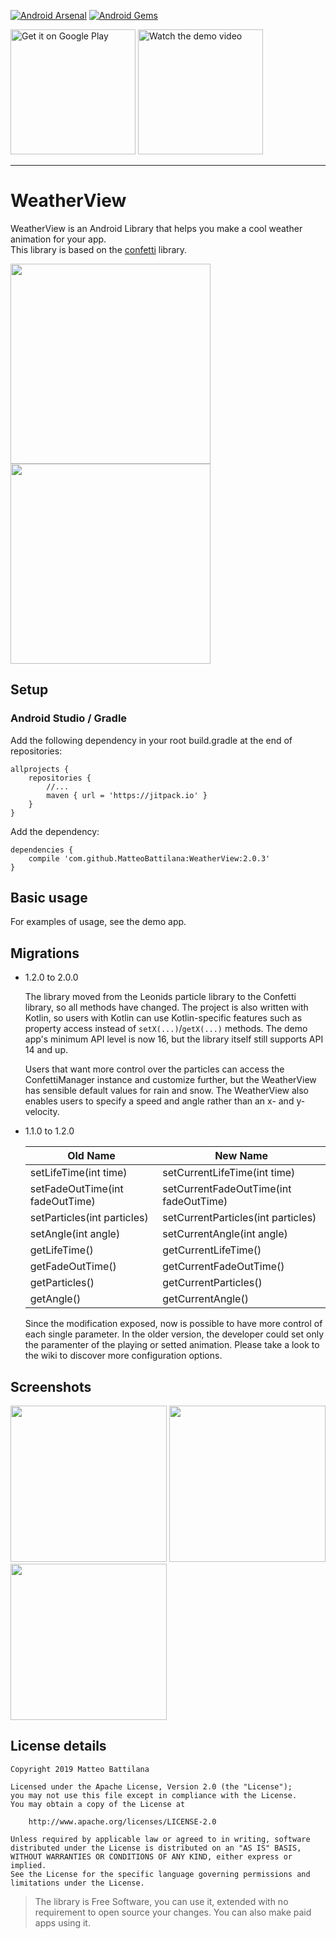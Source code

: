 [![Android Arsenal](https://img.shields.io/badge/Android%20Arsenal-WeatherView-green.svg?style=true)](https://android-arsenal.com/details/1/4737)
[![Android Gems](http://www.android-gems.com/badge/MatteoBattilana/WeatherView.svg?branch=master)](http://www.android-gems.com/lib/MatteoBattilana/WeatherView)

<a href="https://play.google.com/store/apps/details?id=xyz.matteobattilana.weatherview"><img alt="Get it on Google Play" src="https://play.google.com/intl/en_us/badges/images/apps/en-play-badge-border.png" width="200" /></a> <a href="https://www.youtube.com/watch?v=Lw65v6QPz_M"><img alt="Watch the demo video" src="images/youtube.png" width="200" /></a>

---

# WeatherView

WeatherView is an Android Library that helps you make a cool weather animation for your app.<br/>
This library is based on the [confetti](https://github.com/jinatonic/confetti) library.

<img src="images/sample_video_rain_1.gif" width="320"> <img src="images/sample_video_snow_1.gif" width="320">

## Setup
### Android Studio / Gradle
Add the following dependency in your root build.gradle at the end of repositories:
```Gradle
allprojects {
    repositories {
        //...
        maven { url = 'https://jitpack.io' }
    }
}
```
Add the dependency:
```Gradle
dependencies {
    compile 'com.github.MatteoBattilana:WeatherView:2.0.3'
}
```

## Basic usage

For examples of usage, see the demo app.

## Migrations
- 1.2.0 to 2.0.0

	The library moved from the Leonids particle library to the Confetti library, so all methods have changed. The project is also written with Kotlin, so users with Kotlin can use Kotlin-specific features such as property access instead of `setX(...)`/`getX(...)` methods. The demo app's minimum API level is now 16, but the library itself still supports API 14 and up.
	
	Users that want more control over the particles can access the ConfettiManager instance and customize further, but the WeatherView has sensible default values for rain and snow. The WeatherView also enables users to specify a speed and angle rather than an x- and y-velocity.
	
- 1.1.0 to 1.2.0

	Old Name | New Name
	------------ | -------------
	setLifeTime(int time) | setCurrentLifeTime(int time)
	setFadeOutTime(int fadeOutTime) | setCurrentFadeOutTime(int fadeOutTime) 
	setParticles(int particles) | setCurrentParticles(int particles) 
	setAngle(int angle) | setCurrentAngle(int angle)  
	getLifeTime() | getCurrentLifeTime()  
	getFadeOutTime() | getCurrentFadeOutTime() 
	getParticles() | getCurrentParticles()  
	getAngle() | getCurrentAngle()  

	Since the modification exposed, now is possible to have more control of each single parameter. In the older version, the developer could set only the paramenter of the playing or setted animation. Please take a look to the wiki to discover more configuration options.
	
## Screenshots

<img src="images/sample_clear_1.png" width="250"> <img src="images/sample_rain_1.png" width="250"> <img src="images/sample_snow_1.png" width="250">

## License details

```
Copyright 2019 Matteo Battilana

Licensed under the Apache License, Version 2.0 (the "License");
you may not use this file except in compliance with the License.
You may obtain a copy of the License at

	http://www.apache.org/licenses/LICENSE-2.0

Unless required by applicable law or agreed to in writing, software
distributed under the License is distributed on an "AS IS" BASIS,
WITHOUT WARRANTIES OR CONDITIONS OF ANY KIND, either express or implied.
See the License for the specific language governing permissions and
limitations under the License.
```

> The library is Free Software, you can use it, extended with no requirement to open source your changes. You can also make paid apps using it.

